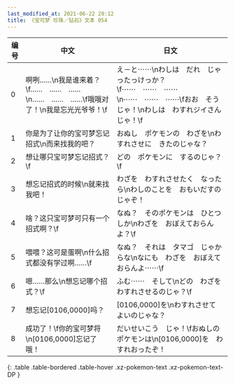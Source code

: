 ```yaml
---
last_modified_at: 2021-06-22 20:12
title: 《宝可梦 珍珠／钻石》文本 054
---
```

| 编号 | 中文 | 日文 |
| ---- | ---- | ---- |
| 0 | 啊咧……\n我是谁来着？\f……　……　……\n……　……　……\f哦哦对了！\n我是忘光光爷爷！\f | え－と⋯⋯\nわしは　だれ　じゃったっけっか？\f⋯⋯　⋯⋯　⋯⋯\n⋯⋯　⋯⋯　⋯⋯\fおお　そうじゃ！\nわしは　わすれジイさん　じゃ！\f |
| 1 | 你是为了让你的宝可梦忘记招式\n而来找我的吧？ | おぬし　ポケモンの　わざを\nわすれさせに　きたのじゃな？ |
| 2 | 想让哪只宝可梦忘记招式？\f | どの　ポケモンに　するのじゃ？\f |
| 3 | 想忘记招式的时候\n就来找我吧！ | わざを　わすれさせたく　なったら\nわしのことを　おもいだすのじゃぞ！ |
| 4 | 啥？这只宝可梦可只有一个招式啊？\f | なぬ？　そのポケモンは　ひとつしか\nわざを　おぼえておらんよ？\f |
| 5 | 喂喂？这可是蛋啊\n什么招式都没有学过啊……\f | なぬ？　それは　タマゴ　じゃからな\nなにも　わざを　おぼえておらんよ⋯⋯\f |
| 6 | 嗯……那么\n想忘记哪个招式？\f | ふむ⋯⋯　そして\nどの　わざを　わすれさせるのじゃ？\f |
| 7 | 想忘记[0106,0000]吗？ | [0106,0000]を\nわすれさせて　よいのじゃな？ |
| 8 | 成功了！\f你的宝可梦将\n[0106,0000]忘记了哦！ | だいせいこう　じゃ！\fおぬしの　ポケモンは\n[0106,0000]を　わすれおったぞ！ |
{: .table .table-bordered .table-hover .xz-pokemon-text .xz-pokemon-text-DP }